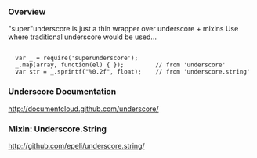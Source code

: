 ### Overview
"super"underscore is just a thin wrapper over underscore + mixins
Use where traditional underscore would be used...

<pre><code>
  var _ = require('superunderscore');
  _.map(array, function(el) { });         // from 'underscore'
  var str = _.sprintf("%0.2f", float);    // from 'underscore.string'
</code></pre>

### Underscore Documentation
<http://documentcloud.github.com/underscore/>

### Mixin: Underscore.String
<http://github.com/epeli/underscore.string/>
